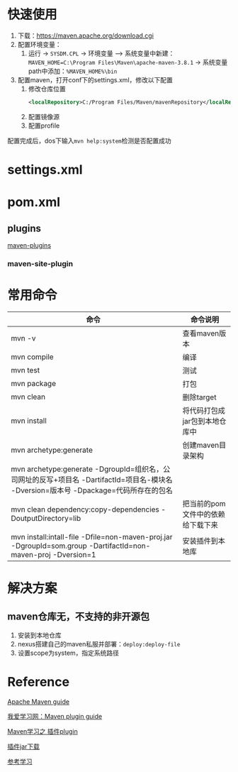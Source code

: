 # 快速使用

1. 下载：<https://maven.apache.org/download.cgi>
2. 配置环境变量：
   1. 运行 ->  `SYSDM.CPL` -> 环境变量 —> 系统变量中新建：`MAVEN_HOME=C:\Program Files\Maven\apache-maven-3.8.1` -> 系统变量path中添加：`%MAVEN_HOME%\bin`
3. 配置maven，打开conf下的settings.xml，修改以下配置
   1. 修改仓库位置
      ```xml
      <localRepository>C:/Program Files/Maven/mavenRepository</localRepository>
      ```
   2. 配置镜像源
   3. 配置profile

配置完成后，dos下输入`mvn help:system`检测是否配置成功

# settings.xml


# pom.xml


## plugins

[maven-plugins](https://maven.apache.org/plugins/index.html)

### maven-site-plugin






# 常用命令

| 命令 | 命令说明 | 
| ---- | ---- |
|mvn -v      | 查看maven版本|
|mvn compile | 编译|
|mvn test    | 测试|
|mvn package | 打包|
|mvn clean   | 删除target|
|mvn install | 将代码打包成jar包到本地仓库中|
|mvn archetype:generate | 创建maven目录架构|
|mvn archetype:generate -DgroupId=组织名，公司网址的反写+项目名 -DartifactId=项目名-模块名 -Dversion=版本号 -Dpackage=代码所存在的包名| |
|mvn clean dependency:copy-dependencies -DoutputDirectory=lib| 把当前的pom文件中的依赖给下载下来|
| mvn install:intall-file -Dfile=non-maven-proj.jar -DgroupId=som.group -DartifactId=non-maven-proj -Dversion=1 | 安装插件到本地库 |

# 解决方案

## maven仓库无，不支持的非开源包

1. 安装到本地仓库
2. nexus搭建自己的maven私服并部署：`deploy:deploy-file`
3. 设置scope为system，指定系统路径

# Reference

[Apache Maven guide](https://maven.apache.org/guides/mini/guide-configuring-plugins.html)

[我爱学习网：Maven plugin guide](https://www.5axxw.com/wiki/content/7gol50)

[Maven学习之 插件plugin](http://t.zoukankan.com/larryzeal-p-6181555.html)

[插件jar下载](https://repo.maven.apache.org/maven2/org/apache/maven/plugins/)

[参考学习](https://blog.csdn.net/qq_25667339/article/details/44677429)